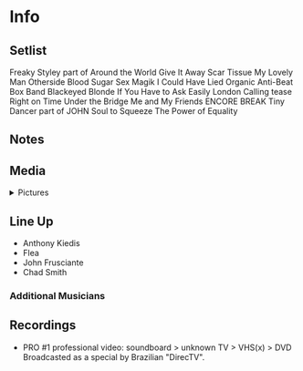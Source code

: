 # Info

## Setlist

Freaky Styley part of
Around the World
Give It Away
Scar Tissue
My Lovely Man
Otherside
Blood Sugar Sex Magik
I Could Have Lied
Organic Anti-Beat Box Band
Blackeyed Blonde
If You Have to Ask
Easily
London Calling tease
Right on Time
Under the Bridge
Me and My Friends
ENCORE BREAK
Tiny Dancer part of JOHN
Soul to Squeeze
The Power of Equality

## Notes

## Media 

<details>
  <summary>Pictures</summary>
  <!--<img alt="Setlist" title="Setlist" src="_.jpg" height="200" />
  <img alt="Clipping" title="Clipping" src="_.jpg" height="200" />
  <img alt="Flyer" title="Flyer" src="_.jpg" height="200" />-->
</details>

## Line Up

* Anthony Kiedis
* Flea
* John Frusciante
* Chad Smith

### Additional Musicians

## Recordings

* PRO #1 professional video: soundboard > unknown TV > VHS(x) > DVD Broadcasted as a special by Brazilian "DirecTV".
